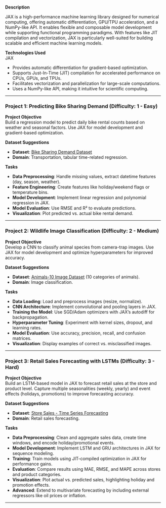 **Description**

JAX is a high-performance machine learning library designed for numerical computing, offering automatic differentiation, GPU/TPU acceleration, and a NumPy-like API. It enables flexible and composable model development while supporting functional programming paradigms. With features like JIT compilation and vectorization, JAX is particularly well-suited for building scalable and efficient machine learning models.

**Technologies Used**  
JAX  
- Provides automatic differentiation for gradient-based optimization.  
- Supports Just-In-Time (JIT) compilation for accelerated performance on CPUs, GPUs, and TPUs.  
- Facilitates vectorization and parallelization for large-scale computations.  
- Uses a NumPy-like API, making it intuitive for scientific computing.  

---

### Project 1: Predicting Bike Sharing Demand (Difficulty: 1 - Easy)  

**Project Objective**  
Build a regression model to predict daily bike rental counts based on weather and seasonal factors. Use JAX for model development and gradient-based optimization.  

**Dataset Suggestions**  
- **Dataset**: [Bike Sharing Demand Dataset](https://www.kaggle.com/datasets/c/bike-sharing-demand)  
- **Domain**: Transportation, tabular time-related regression.  

**Tasks**  
- **Data Preprocessing**: Handle missing values, extract datetime features (day, season, weather).  
- **Feature Engineering**: Create features like holiday/weekend flags or temperature bins.  
- **Model Development**: Implement linear regression and polynomial regression in JAX.  
- **Model Evaluation**: Use RMSE and R² to evaluate predictions.  
- **Visualization**: Plot predicted vs. actual bike rental demand.  

---

### Project 2: Wildlife Image Classification (Difficulty: 2 - Medium)  

**Project Objective**  
Develop a CNN to classify animal species from camera-trap images. Use JAX for model development and optimize hyperparameters for improved accuracy.  

**Dataset Suggestions**  
- **Dataset**: [Animals-10 Image Dataset](https://www.kaggle.com/datasets/alessiocorrado99/animals10) (10 categories of animals).  
- **Domain**: Image classification.  

**Tasks**  
- **Data Loading**: Load and preprocess images (resize, normalize).  
- **CNN Architecture**: Implement convolutional and pooling layers in JAX.  
- **Training the Model**: Use SGD/Adam optimizers with JAX’s autodiff for backpropagation.  
- **Hyperparameter Tuning**: Experiment with kernel sizes, dropout, and learning rates.  
- **Model Evaluation**: Use accuracy, precision, recall, and confusion matrices.  
- **Visualization**: Display examples of correct vs. misclassified images.  

---

### Project 3: Retail Sales Forecasting with LSTMs (Difficulty: 3 - Hard)  

**Project Objective**  
Build an LSTM-based model in JAX to forecast retail sales at the store and product level. Capture multiple seasonalities (weekly, yearly) and event effects (holidays, promotions) to improve forecasting accuracy.  

**Dataset Suggestions**  
- **Dataset**: [Store Sales - Time Series Forecasting](https://www.kaggle.com/competitions/store-sales-time-series-forecasting/data)  
- **Domain**: Retail sales forecasting.  

**Tasks**  
- **Data Preprocessing**: Clean and aggregate sales data, create time windows, and encode holiday/promotional events.  
- **Model Development**: Implement LSTM and GRU architectures in JAX for sequence modeling.  
- **Training**: Train models using JIT-compiled optimization in JAX for performance gains.  
- **Evaluation**: Compare results using MAE, RMSE, and MAPE across stores and product categories.  
- **Visualization**: Plot actual vs. predicted sales, highlighting holiday and promotion effects.  
- **Advanced**: Extend to multivariate forecasting by including external regressors like oil prices or inflation.  

---
